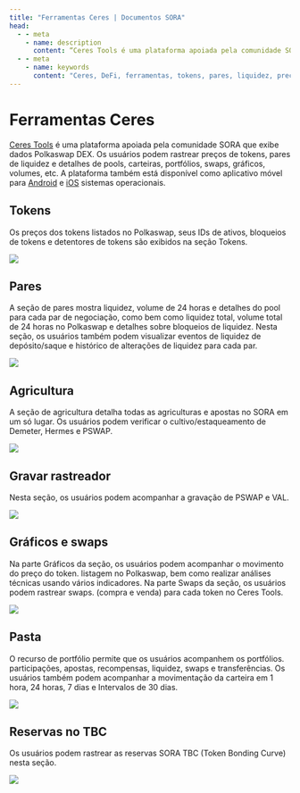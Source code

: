 ```yaml
---
title: "Ferramentas Ceres | Documentos SORA"
head:
  - - meta
    - name: description
      content: “Ceres Tools é uma plataforma apoiada pela comunidade SORA que exibe dados Polkaswap DEX.”
  - - meta
    - name: keywords
      content: "Ceres, DeFi, ferramentas, tokens, pares, liquidez, preços, portfólio, swaps, gráficos, Polkaswap, rede SORA"
---
```


# Ferramentas Ceres

[Ceres Tools](https://tools.cerestoken.io)  é uma plataforma apoiada pela comunidade SORA que exibe dados Polkaswap DEX.
Os usuários podem rastrear preços de tokens, pares de liquidez e detalhes de pools, carteiras, portfólios, swaps, gráficos, volumes, etc.
A plataforma também está disponível como aplicativo móvel para [Android](https://play.google.com/store/apps/details?id=io.cerestoken.tools) e [iOS](https://apps.apple.com/gb/app/ceres-tools/id1590032285) sistemas operacionais.

## Tokens

Os preços dos tokens listados no Polkaswap, seus IDs de ativos, bloqueios de tokens e detentores de tokens são exibidos na seção Tokens.

![](../.gitbook/assets/tools-tokens.png)

## Pares

A seção de pares mostra liquidez, volume de 24 horas e detalhes do pool para cada par de negociação, como
bem como liquidez total, volume total de 24 horas no Polkaswap e detalhes sobre bloqueios de liquidez.
Nesta seção, os usuários também podem visualizar eventos de liquidez de depósito/saque e histórico de alterações de liquidez para cada par.

![](../.gitbook/assets/tools-pairs.png)

## Agricultura

A seção de agricultura detalha todas as agriculturas e apostas no SORA em um só lugar. Os usuários podem verificar o cultivo/estaqueamento de Demeter, Hermes e PSWAP.

![](../.gitbook/assets/tools-farming.png)

## Gravar rastreador

Nesta seção, os usuários podem acompanhar a gravação de PSWAP e VAL.

![](../.gitbook/assets/tools-burning-tracker.png)

## Gráficos e swaps

Na parte Gráficos da seção, os usuários podem acompanhar o movimento do preço do token.
listagem no Polkaswap, bem como realizar análises técnicas usando vários
indicadores. Na parte Swaps da seção, os usuários podem rastrear swaps.
(compra e venda) para cada token no Ceres Tools.

![](../.gitbook/assets/tools-charts.png)

## Pasta

O recurso de portfólio permite que os usuários acompanhem os portfólios.
participações, apostas, recompensas, liquidez, swaps e transferências. Os usuários também podem
acompanhar a movimentação da carteira em 1 hora, 24 horas, 7 dias e
Intervalos de 30 dias.

![](../.gitbook/assets/tools-portfolio.png)

## Reservas no TBC

Os usuários podem rastrear as reservas SORA TBC (Token Bonding Curve) nesta seção.

![](../.gitbook/assets/tools-reserves.png)
